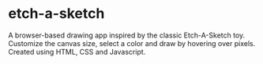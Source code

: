 # etch-a-sketch

A browser-based drawing app inspired by the classic Etch-A-Sketch toy. Customize the canvas size, select a color and draw by hovering over pixels. Created using HTML, CSS and Javascript.